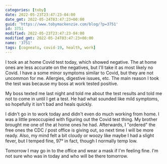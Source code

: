 ```yaml
---
categories: [toby]
date: 2022-05-23T23:47:23-04:00
date_gmt: 2022-05-24T03:47:23+00:00
guid: 'https://www.tobymackenzie.com/blog/?p=3751'
id: 3751
modified: 2022-05-23T23:47:23-04:00
modified_gmt: 2022-05-24T03:47:23+00:00
name: '3751'
tags: [cogneato, covid-19, health, work]
---
```


I took an at home Covid test today, which showed negative.<!--more-->  The at home ones are less accurate on the negatives, but I'll take it as most likely no Covid.  I have a some minor symptoms similar to Covid, but they are not uncommon for me.  Allergies, digestive issues, etc.  The main reason I took the test was because my boss at work tested positive.

My boss texted me last night and told me about the test results and told me not to come in until I get a test.  He had what sounded like mild symptoms, so hopefully it isn't bad and heals quickly.

I didn't go in to work today and didn't even do much working from home.  I was a little preoccupied with figuring out the Covid test thing.  My brother brought me one of the at home ones he had.  Afterwards, I "ordered" the free ones the CDC / post office is giving out, so next time I will be more ready.  Also, my mind felt a bit cloudy or woozy like maybe I had a slight fever, but I temped fine, 97° in fact, though I normally temp low.

Tomorrow I may go in to the office and wear a mask if I'm feeling fine.  I'm not sure who was in today and who will be there tomorrow.
